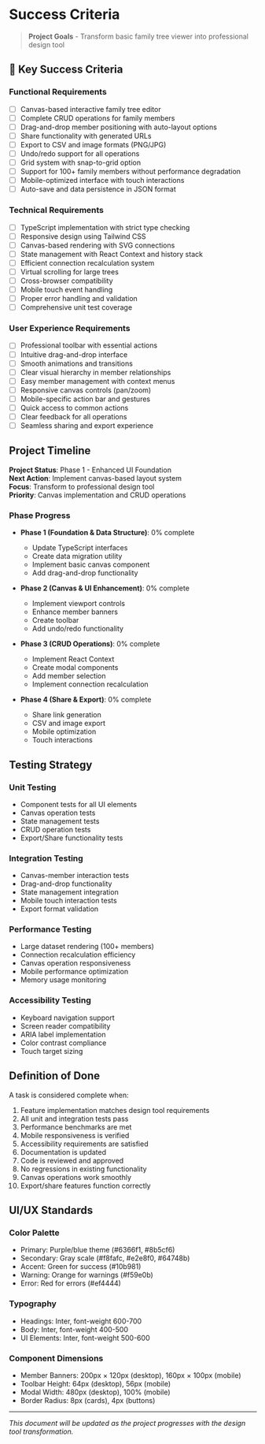 # Success Criteria

> **Project Goals** - Transform basic family tree viewer into professional design tool

## 🎯 Key Success Criteria

### Functional Requirements

- [ ] Canvas-based interactive family tree editor
- [ ] Complete CRUD operations for family members
- [ ] Drag-and-drop member positioning with auto-layout options
- [ ] Share functionality with generated URLs
- [ ] Export to CSV and image formats (PNG/JPG)
- [ ] Undo/redo support for all operations
- [ ] Grid system with snap-to-grid option
- [ ] Support for 100+ family members without performance degradation
- [ ] Mobile-optimized interface with touch interactions
- [ ] Auto-save and data persistence in JSON format

### Technical Requirements

- [ ] TypeScript implementation with strict type checking
- [ ] Responsive design using Tailwind CSS
- [ ] Canvas-based rendering with SVG connections
- [ ] State management with React Context and history stack
- [ ] Efficient connection recalculation system
- [ ] Virtual scrolling for large trees
- [ ] Cross-browser compatibility
- [ ] Mobile touch event handling
- [ ] Proper error handling and validation
- [ ] Comprehensive unit test coverage

### User Experience Requirements

- [ ] Professional toolbar with essential actions
- [ ] Intuitive drag-and-drop interface
- [ ] Smooth animations and transitions
- [ ] Clear visual hierarchy in member relationships
- [ ] Easy member management with context menus
- [ ] Responsive canvas controls (pan/zoom)
- [ ] Mobile-specific action bar and gestures
- [ ] Quick access to common actions
- [ ] Clear feedback for all operations
- [ ] Seamless sharing and export experience

## Project Timeline

**Project Status**: Phase 1 - Enhanced UI Foundation  
**Next Action**: Implement canvas-based layout system  
**Focus**: Transform to professional design tool  
**Priority**: Canvas implementation and CRUD operations

### Phase Progress

- **Phase 1 (Foundation & Data Structure)**: 0% complete
  - Update TypeScript interfaces
  - Create data migration utility
  - Implement basic canvas component
  - Add drag-and-drop functionality

- **Phase 2 (Canvas & UI Enhancement)**: 0% complete
  - Implement viewport controls
  - Enhance member banners
  - Create toolbar
  - Add undo/redo functionality

- **Phase 3 (CRUD Operations)**: 0% complete
  - Implement React Context
  - Create modal components
  - Add member selection
  - Implement connection recalculation

- **Phase 4 (Share & Export)**: 0% complete
  - Share link generation
  - CSV and image export
  - Mobile optimization
  - Touch interactions

## Testing Strategy

### Unit Testing

- Component tests for all UI elements
- Canvas operation tests
- State management tests
- CRUD operation tests
- Export/Share functionality tests

### Integration Testing

- Canvas-member interaction tests
- Drag-and-drop functionality
- State management integration
- Mobile touch interaction tests
- Export format validation

### Performance Testing

- Large dataset rendering (100+ members)
- Connection recalculation efficiency
- Canvas operation responsiveness
- Mobile performance optimization
- Memory usage monitoring

### Accessibility Testing

- Keyboard navigation support
- Screen reader compatibility
- ARIA label implementation
- Color contrast compliance
- Touch target sizing

## Definition of Done

A task is considered complete when:

1. Feature implementation matches design tool requirements
2. All unit and integration tests pass
3. Performance benchmarks are met
4. Mobile responsiveness is verified
5. Accessibility requirements are satisfied
6. Documentation is updated
7. Code is reviewed and approved
8. No regressions in existing functionality
9. Canvas operations work smoothly
10. Export/share features function correctly

## UI/UX Standards

### Color Palette
- Primary: Purple/blue theme (#6366f1, #8b5cf6)
- Secondary: Gray scale (#f8fafc, #e2e8f0, #64748b)
- Accent: Green for success (#10b981)
- Warning: Orange for warnings (#f59e0b)
- Error: Red for errors (#ef4444)

### Typography
- Headings: Inter, font-weight 600-700
- Body: Inter, font-weight 400-500
- UI Elements: Inter, font-weight 500-600

### Component Dimensions
- Member Banners: 200px × 120px (desktop), 160px × 100px (mobile)
- Toolbar Height: 64px (desktop), 56px (mobile)
- Modal Width: 480px (desktop), 100% (mobile)
- Border Radius: 8px (cards), 4px (buttons)

---

*This document will be updated as the project progresses with the design tool transformation.*